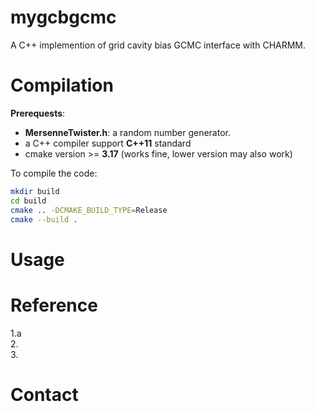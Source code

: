 # mygcbgcmc
A C++ implemention of grid cavity bias GCMC interface with CHARMM.

# Compilation
**Prerequests**:   
- **MersenneTwister.h**: a random number generator.  
- a C++ compiler support **C++11** standard  
- cmake version >= **3.17** (works fine, lower version may also work)

To compile the code:
```bash
mkdir build
cd build
cmake .. -DCMAKE_BUILD_TYPE=Release
cmake --build .
```
# Usage

# Reference

 1.a  
 2.  
 3.  

# Contact
